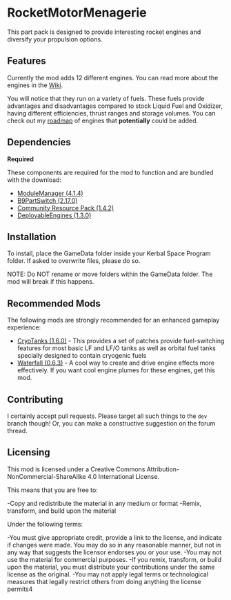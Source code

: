 # RocketMotorMenagerie
 
This part pack is designed to provide interesting rocket engines and diversify your propulsion options.

Features
----
Currently the mod adds 12 different engines.
You can read more about the engines in the [Wiki](https://github.com/EStreetRockets/RocketMotorMenagerie/wiki).

You will notice that they run on a variety of fuels. These fuels provide advantages and disadvantages compared to stock Liquid Fuel and Oxidizer, having different efficiencies, thrust ranges and storage volumes. You can check out my [roadmap](https://trello.com/b/22sCynUl/engine-pack-roadmap) of engines that **potentially** could be added.

Dependencies
----
**Required**

These components are required for the mod to function and are bundled with the download:

* [ModuleManager (4.1.4)](https://github.com/sarbian/ModuleManager)
* [B9PartSwitch (2.17.0)](https://github.com/blowfishpro/B9PartSwitch)
* [Community Resource Pack (1.4.2)](https://github.com/BobPalmer/CommunityResourcePack)
* [DeployableEngines (1.3.0)](https://github.com/post-kerbin-mining-corporation/DeployableEngines)

Installation
----
To install, place the GameData folder inside your Kerbal Space Program folder. If asked to overwrite files, please do so.

NOTE: Do NOT rename or move folders within the GameData folder. The mod will break if this happens.

Recommended Mods
----
The following mods are strongly recommended for an enhanced gameplay experience:
* [CryoTanks (1.6.0)](https://forum.kerbalspaceprogram.com/index.php?/topic/195042-111x-cryotanks-liquid-hydrogen-storage-and-management-feb-21-2021/) - This provides a set of patches provide fuel-switching features for most basic LF and LF/O tanks as well as orbital fuel tanks specially designed to contain cryogenic fuels
* [Waterfall (0.6.3)](https://forum.kerbalspaceprogram.com/index.php?/topic/196309-111x-waterfall-a-framework-for-continuous-mesh-driven-engine-effects-march-26/) - A cool  way to create and drive engine effects more effectively. If you want cool engine plumes for these engines, get this mod.

Contributing
----
I certainly accept pull requests. Please target all such things to the `dev` branch though! Or, you can make a constructive suggestion on the forum thread.

Licensing
----
This mod is licensed under a Creative Commons Attribution-NonCommercial-ShareAlike 4.0 International License.

This means that you are free to:

-Copy and redistribute the material in any medium or format -Remix, transform, and build upon the material

Under the following terms:

-You must give appropriate credit, provide a link to the license, and indicate if changes were made. You may do so in any reasonable manner, but not in any way that suggests the licensor endorses you or your use. -You may not use the material for commercial purposes. -If you remix, transform, or build upon the material, you must distribute your contributions under the same license as the original. -You may not apply legal terms or technological measures that legally restrict others from doing anything the license permits4
